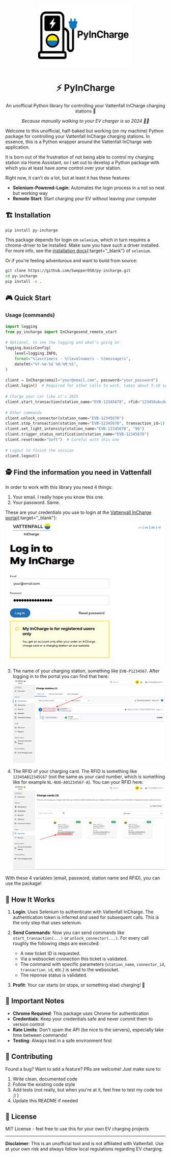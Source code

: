 <p align="center">
  <img src="./static/logo.png" alt="PyInCharge Logo" width="300"/>
</p>

<h1 align="center">⚡ PyInCharge</h1>
<p align="center">An unofficial Python library for controlling your Vattenfall InCharge charging stations 🔌</p>

<p align="center"><em>Because manually walking to your EV charger is so 2024 🚗💨</em></p>

Welcome to this unofficial, half-baked but working (on my machine) Python package for controlling your Vattenfall InCharge charging stations.
In essence, this is a Python wrapper around the Vattenfall InCharge web application.

It is born out of the frustration of not being able to control my charging station via Home Assistant, so I set out to develop a Python package with which you at least have _some_ control over your station.

Right now, it can't do a lot, but at least it has these features:

- **Selenium-Powered-Login**: Automates the login process in a not so neat but working way
- **Remote Start**: Start charging your EV without leaving your computer

## 🏗️ Installation

```bash
pip install py-incharge
```

This package depends for login on `selenium`, which in turn requires a chrome-driver to be installed.
Make sure you have such a driver installed. For more info, see the [installation docs](https://selenium-python.readthedocs.io/installation.html#drivers){:target="\_blank"} of `selenium`.

Or if you're feeling adventurous and want to build from source:

```bash
git clone https://github.com/Swopper050/py-incharge.git
cd py-incharge
pip install -e .
```

## 🎮 Quick Start

### Usage (commands)

```python
import logging
from py_incharge import InChargesend_remote_start

# Optional, to see the logging and what's going on
logging.basicConfig(
    level=logging.INFO,
    format="%(asctime)s - %(levelname)s - %(message)s",
    datefmt="%Y-%m-%d %H:%M:%S",
)

client = InCharge(email="your@email.com", password="your_password")
client.login()  # Required for other calls to work, takes about 5-10 seconds.

# Charge your car like it's 2025
client.start_transaction(station_name="EVB-12345678", rfid="123456abcdef")

# Other commands
client.unlock_connector(station_name="EVB-12345678")
client.stop_transaction(station_name="EVB-12345678", transaction_id=1)
client.set_light_intensity(station_name="EVB-12345678", "90")
client.trigger_status_notification(station_name="EVB-12345678")
client.reset(mode="Soft")  # Careful with this one

# Logout to finish the session
client.logout()
```

## 🕵️ Find the information you need in Vattenfall

In order to work with this library you need 4 things:

1. Your email. I really hope you know this one.
2. Your password. Same.

These are your credentials you use to login at the [Vattenvall InCharge portal](https://myincharge.vattenfall.com/){:target="\_blank"}:
![Vattenfall InCharge Login Page](./static/incharge_login_page.png)

3. The name of your charging station, something like `EVB-P1234567`. After logging in to the portal you can find that here:
   ![Find station name](./static/find_station_name.png)

4. The RFID of your charging card. The RFID is something like `12345AB12345C67` (not the same as your card number, which is something like for example `NL-NUO-A01234567-A`). You can your RFID here:
   ![Find RFID](./static/find_rfid.png)

With these 4 variables (email, password, station name and RFID), you can use the package!

## 🌟 How It Works

1. **Login**: Uses Selenium to authenticate with Vattenfall InCharge. The authentication token is inferred and used for subsequent calls. This is the only step that uses selenium.
2. **Send Commands**: Now you can send commands like `start_transaction(...)` or `unlock_connector(...)`. For every call roughly the following steps are executed:

   - A new ticket ID is requested.
   - Via a websocket connection this ticket is validated.
   - The command with specific parameters (`station_name`, `connector_id`, `transaction_id`, etc.) is send to the websocket.
   - The reponse status is validated.

3. **Profit**: Your car starts (or stops, or something else) charging! 🎉

## 🚨 Important Notes

- **Chrome Required**: This package uses Chrome for authentication
- **Credentials**: Keep your credentials safe and never commit them to version control
- **Rate Limits**: Don't spam the API (be nice to the servers), especially take time between commands!
- **Testing**: Always test in a safe environment first

## 🤝 Contributing

Found a bug? Want to add a feature? PRs are welcome! Just make sure to:

1. Write clean, documented code
2. Follow the existing code style
3. Add tests (not really, but when you're at it, feel free to test my code too ;) )
4. Update this README if needed

## 📄 License

MIT License - feel free to use this for your own EV charging projects

---

**Disclaimer**: This is an unofficial tool and is not affiliated with Vattenfall. Use at your own risk and always follow local regulations regarding EV charging.
